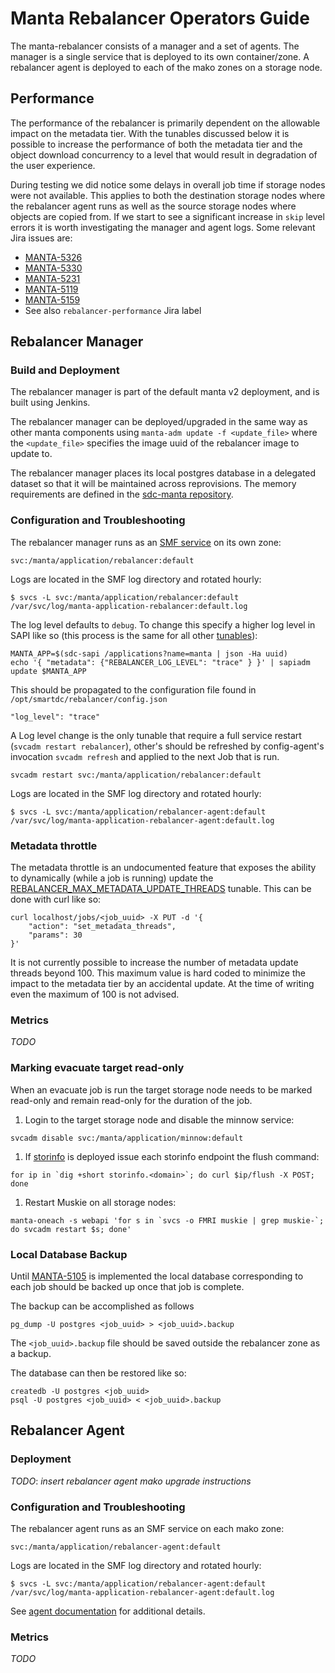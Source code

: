 # Manta Rebalancer Operators Guide

The manta-rebalancer consists of a manager and a set of agents.  The manager is
a single service that is deployed to its own container/zone.  A rebalancer agent
is deployed to each of the mako zones on a storage node.

## Performance
The performance of the rebalancer is primarily dependent on the allowable impact
on the metadata tier.  With the tunables discussed below it is possible to
increase the performance of both the metadata tier and the object download
concurrency to a level that would result in degradation of the user experience.

During testing we did notice some delays in overall job time if storage nodes
were not available.  This applies to both the destination storage nodes where
the rebalancer agent runs as well as the source storage nodes where objects are
copied from.  If we start to see a significant increase in `skip` level errors
it is worth investigating the manager and agent logs.  Some relevant Jira issues
are:

* [MANTA-5326](https://jira.joyent.us/browse/MANTA-5326)
* [MANTA-5330](https://jira.joyent.us/browse/MANTA-5330)
* [MANTA-5231](https://jira.joyent.us/browse/MANTA-5231) 
* [MANTA-5119](https://jira.joyent.us/browse/MANTA-5119)
* [MANTA-5159](https://jira.joyent.us/browse/MANTA-5159)
* See also `rebalancer-performance` Jira label

## Rebalancer Manager

### Build and Deployment 

The rebalancer manager is part of the default manta v2 deployment, and is built
using Jenkins.

The rebalancer manager can be deployed/upgraded in the same way as other manta
components using `manta-adm update -f <update_file>` where the `<update_file>`
specifies the image uuid of the rebalancer image to update to.

The rebalancer manager places its local postgres database in a delegated dataset
so that it will be maintained across reprovisions.  The memory requirements are
defined in the [sdc-manta repository](https://github.com/joyent/sdc-manta).


### Configuration and Troubleshooting
The rebalancer manager runs as an [SMF service](https://github.com/joyent/manta-rebalancer/blob/master/docs/manager.md#service-parameters) on its own zone:
```
svc:/manta/application/rebalancer:default
```

Logs are located in the SMF log directory and rotated hourly:
```
$ svcs -L svc:/manta/application/rebalancer:default
/var/svc/log/manta-application-rebalancer:default.log
```

The log level defaults to `debug`.  To change this specify a higher log level in
SAPI like so (this process is the same for all other [tunables](https://github.com/joyent/manta-rebalancer/blob/master/docs/manager.md#job-options)):
```
MANTA_APP=$(sdc-sapi /applications?name=manta | json -Ha uuid)
echo '{ "metadata": {"REBALANCER_LOG_LEVEL": "trace" } }' | sapiadm update $MANTA_APP
```

This should be propagated to the configuration file found in
`/opt/smartdc/rebalancer/config.json`
```
"log_level": "trace"
```

A Log level change is the only tunable that require a full service restart
(`svcadm restart rebalancer`), other's should be refreshed by config-agent's
invocation `svcadm refresh` and applied to the next Job that is run.
```
svcadm restart svc:/manta/application/rebalancer:default
```

Logs are located in the SMF log directory and rotated hourly:
```
$ svcs -L svc:/manta/application/rebalancer-agent:default
/var/svc/log/manta-application-rebalancer-agent:default.log
```

### Metadata throttle

The metadata throttle is an undocumented feature that exposes the ability to dynamically (while
a job is running) update the [REBALANCER_MAX_METADATA_UPDATE_THREADS](https://github.com/joyent/manta-rebalancer/blob/master/docs/manager.md#job-options) tunable.  This can be done with curl like so:
```
curl localhost/jobs/<job_uuid> -X PUT -d '{
    "action": "set_metadata_threads",
    "params": 30
}'
```

It is not currently possible to increase the number of metadata update threads beyond 100.  This maximum value is hard coded to minimize the impact to the
metadata tier by an accidental update. At the time of writing even the maximum
of 100 is not advised.



### Metrics
_TODO_

### Marking evacuate target read-only
When an evacuate job is run the target storage node needs to be marked read-only
and remain read-only for the duration of the job.

1. Login to the target storage node and disable the minnow service: 
```
svcadm disable svc:/manta/application/minnow:default
```

1. If [storinfo](https://github.com/joyent/manta-storinfo) is deployed issue
   each storinfo endpoint the flush command:
```
for ip in `dig +short storinfo.<domain>`; do curl $ip/flush -X POST; done
```

1. Restart Muskie on all storage nodes:
```
manta-oneach -s webapi 'for s in `svcs -o FMRI muskie | grep muskie-`; do svcadm restart $s; done'
```


### Local Database Backup
Until [MANTA-5105](https://jira.joyent.us/browse/MANTA-5105) is implemented the local database corresponding to each job
should be backed up once that job is complete. 

The backup can be accomplished as follows
```
pg_dump -U postgres <job_uuid> > <job_uuid>.backup
```

The `<job_uuid>.backup` file should be saved outside the rebalancer zone as a
backup.

The database can then be restored like so:
```
createdb -U postgres <job_uuid>
psql -U postgres <job_uuid> < <job_uuid>.backup
```


## Rebalancer Agent

### Deployment
_TODO_:
    _insert rebalancer agent mako upgrade instructions_


### Configuration and Troubleshooting
The rebalancer agent runs as an SMF service on each mako zone:
```
svc:/manta/application/rebalancer-agent:default
```

Logs are located in the SMF log directory and rotated hourly:
```
$ svcs -L svc:/manta/application/rebalancer-agent:default
/var/svc/log/manta-application-rebalancer-agent:default.log
```

See [agent documentation](https://github.com/joyent/manta-rebalancer/blob/master/docs/agent.md) for additional details.

### Metrics
_TODO_
